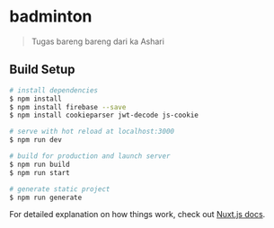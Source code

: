 # badminton

> Tugas bareng bareng dari ka Ashari

## Build Setup

```bash
# install dependencies
$ npm install
$ npm install firebase --save
$ npm install cookieparser jwt-decode js-cookie

# serve with hot reload at localhost:3000
$ npm run dev

# build for production and launch server
$ npm run build
$ npm run start

# generate static project
$ npm run generate
```

For detailed explanation on how things work, check out [Nuxt.js docs](https://nuxtjs.org).
